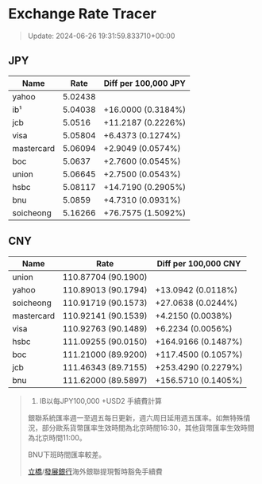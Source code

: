 # Exchange Rate Tracer

> Update: 2024-06-26 19:31:59.833710+00:00

## JPY

| Name       |    Rate | Diff per 100,000 JPY   |
|------------|---------|------------------------|
| yahoo      | 5.02438 |                        |
| ib¹        | 5.04038 | +16.0000 (0.3184%)     |
| jcb        | 5.0516  | +11.2187 (0.2226%)     |
| visa       | 5.05804 | +6.4373 (0.1274%)      |
| mastercard | 5.06094 | +2.9049 (0.0574%)      |
| boc        | 5.0637  | +2.7600 (0.0545%)      |
| union      | 5.06645 | +2.7500 (0.0543%)      |
| hsbc       | 5.08117 | +14.7190 (0.2905%)     |
| bnu        | 5.0859  | +4.7310 (0.0931%)      |
| soicheong  | 5.16266 | +76.7575 (1.5092%)     |

## CNY

| Name       | Rate                | Diff per 100,000 CNY   |
|------------|---------------------|------------------------|
| union      | 110.87704	(90.1900) |                        |
| yahoo      | 110.89013	(90.1794) | +13.0942 (0.0118%)     |
| soicheong  | 110.91719	(90.1573) | +27.0638 (0.0244%)     |
| mastercard | 110.92141	(90.1539) | +4.2150 (0.0038%)      |
| visa       | 110.92763	(90.1489) | +6.2234 (0.0056%)      |
| hsbc       | 111.09255	(90.0150) | +164.9166 (0.1487%)    |
| boc        | 111.21000	(89.9200) | +117.4500 (0.1057%)    |
| jcb        | 111.46343	(89.7155) | +253.4290 (0.2279%)    |
| bnu        | 111.62000	(89.5897) | +156.5710 (0.1405%)    |


> 1. IB以每JPY100,000 +USD2 手續費計算
>
> 銀聯系統匯率週一至週五每日更新，週六周日延用週五匯率。如無特殊情況，部分歐系貨幣匯率生效時間為北京時間16:30，其他貨幣匯率生效時間為北京時間11:00。
>
> BNU下班時間匯率較差。
>
> [立橋](https://www.wlbank.com.mo/uploads/ueditor/file/20181211/1544536513900230.pdf)/[發展銀行](https://www.mdb.com.mo/Service_Charges_20230728.pdf)海外銀聯提現暫時豁免手續費

